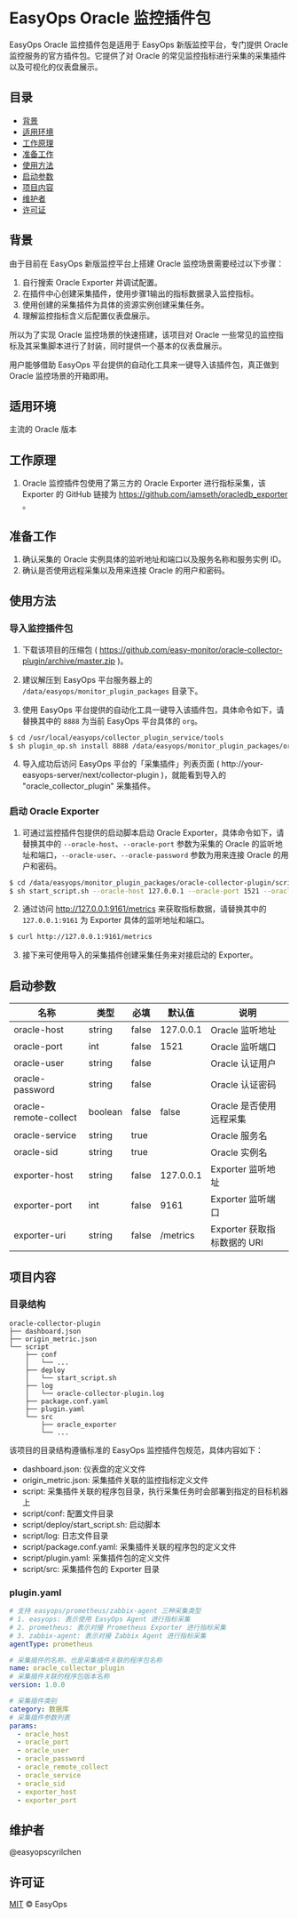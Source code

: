 # EasyOps Oracle 监控插件包

EasyOps Oracle 监控插件包是适用于 EasyOps 新版监控平台，专门提供 Oracle 监控服务的官方插件包。它提供了对 Oracle 的常见监控指标进行采集的采集插件以及可视化的仪表盘展示。

## 目录

- [背景](#背景)
- [适用环境](#适用环境)
- [工作原理](#工作原理)
- [准备工作](#准备工作)
- [使用方法](#使用方法)
- [启动参数](#启动参数) 
- [项目内容](#项目内容)
- [维护者](#维护者)
- [许可证](#许可证)

## 背景

由于目前在 EasyOps 新版监控平台上搭建 Oracle 监控场景需要经过以下步骤：

1. 自行搜索 Oracle Exporter 并调试配置。
2. 在插件中心创建采集插件，使用步骤1输出的指标数据录入监控指标。
3. 使用创建的采集插件为具体的资源实例创建采集任务。
4. 理解监控指标含义后配置仪表盘展示。

所以为了实现 Oracle 监控场景的快速搭建，该项目对 Oracle 一些常见的监控指标及其采集脚本进行了封装，同时提供一个基本的仪表盘展示。

用户能够借助 EasyOps 平台提供的自动化工具来一键导入该插件包，真正做到 Oracle 监控场景的开箱即用。

## 适用环境

主流的 Oracle 版本

## 工作原理

1. Oracle 监控插件包使用了第三方的 Oracle Exporter 进行指标采集，该 Exporter 的 GitHub 链接为 https://github.com/iamseth/oracledb_exporter 。

## 准备工作

1. 确认采集的 Oracle 实例具体的监听地址和端口以及服务名称和服务实例 ID。
2. 确认是否使用远程采集以及用来连接 Oracle 的用户和密码。

## 使用方法

### 导入监控插件包

1. 下载该项目的压缩包 ( https://github.com/easy-monitor/oracle-collector-plugin/archive/master.zip )。

2. 建议解压到 EasyOps 平台服务器上的 `/data/easyops/monitor_plugin_packages` 目录下。

3. 使用 EasyOps 平台提供的自动化工具一键导入该插件包，具体命令如下，请替换其中的 `8888` 为当前 EasyOps 平台具体的 `org`。

```sh
$ cd /usr/local/easyops/collector_plugin_service/tools
$ sh plugin_op.sh install 8888 /data/easyops/monitor_plugin_packages/oracle-collector-plugin
```

4. 导入成功后访问 EasyOps 平台的「采集插件」列表页面 ( http://your-easyops-server/next/collector-plugin )，就能看到导入的 "oracle_collector_plugin" 采集插件。

### 启动 Oracle Exporter

1. 可通过监控插件包提供的启动脚本启动 Oracle Exporter，具体命令如下，请替换其中的 `--oracle-host`、`--oracle-port` 参数为采集的 Oracle 的监听地址和端口，`--oracle-user`、`--oracle-password` 参数为用来连接 Oracle 的用户和密码。

```sh
$ cd /data/easyops/monitor_plugin_packages/oracle-collector-plugin/script
$ sh start_script.sh --oracle-host 127.0.0.1 --oracle-port 1521 --oracle-user exporter --oracle-password 123456
```

2. 通过访问 http://127.0.0.1:9161/metrics 来获取指标数据，请替换其中的 `127.0.0.1:9161` 为 Exporter 具体的监听地址和端口。

```sh
$ curl http://127.0.0.1:9161/metrics
```

3. 接下来可使用导入的采集插件创建采集任务来对接启动的 Exporter。

## 启动参数

| 名称 | 类型 | 必填 | 默认值 | 说明 |
| --- | --- | --- | --- | --- |
| oracle-host | string | false | 127.0.0.1 | Oracle 监听地址 |
| oracle-port | int | false | 1521 | Oracle 监听端口 |
| oracle-user | string | false |  | Oracle 认证用户 |
| oracle-password | string | false |  | Oracle 认证密码 |
| oracle-remote-collect | boolean | false | false | Oracle 是否使用远程采集 |
| oracle-service | string | true |  | Oracle 服务名 |
| oracle-sid | string | true |  | Oracle 实例名 |
| exporter-host | string | false | 127.0.0.1 | Exporter 监听地址 |
| exporter-port | int | false | 9161 | Exporter 监听端口 |
| exporter-uri | string | false | /metrics | Exporter 获取指标数据的 URI |

## 项目内容

### 目录结构

```
oracle-collector-plugin
├── dashboard.json
├── origin_metric.json
└── script
    ├── conf
    │   └── ...
    ├── deploy
    │   └── start_script.sh
    ├── log
    │   └── oracle-collector-plugin.log
    ├── package.conf.yaml
    ├── plugin.yaml
    └── src
        ├── oracle_exporter
        └── ... 
```

该项目的目录结构遵循标准的 EasyOps 监控插件包规范，具体内容如下：

- dashboard.json: 仪表盘的定义文件
- origin_metric.json: 采集插件关联的监控指标定义文件
- script: 采集插件关联的程序包目录，执行采集任务时会部署到指定的目标机器上
- script/conf: 配置文件目录
- script/deploy/start_script.sh: 启动脚本
- script/log: 日志文件目录
- script/package.conf.yaml: 采集插件关联的程序包的定义文件
- script/plugin.yaml: 采集插件包的定义文件
- script/src: 采集插件包的 Exporter 目录

### plugin.yaml

```yaml
# 支持 easyops/prometheus/zabbix-agent 三种采集类型
# 1. easyops: 表示使用 EasyOps Agent 进行指标采集
# 2. prometheus: 表示对接 Prometheus Exporter 进行指标采集
# 3. zabbix-agent: 表示对接 Zabbix Agent 进行指标采集
agentType: prometheus

# 采集插件的名称，也是采集插件关联的程序包名称
name: oracle_collector_plugin
# 采集插件关联的程序包版本名称
version: 1.0.0

# 采集插件类别 
category: 数据库
# 采集插件参数列表
params:
  - oracle_host
  - oracle_port
  - oracle_user
  - oracle_password
  - oracle_remote_collect
  - oracle_service
  - oracle_sid
  - exporter_host
  - exporter_port
```

## 维护者

@easyopscyrilchen

## 许可证

[MIT](#许可证) © EasyOps
